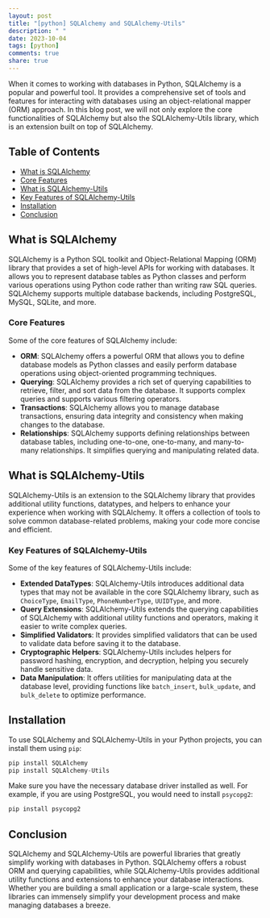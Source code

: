 ```yaml
---
layout: post
title: "[python] SQLAlchemy and SQLAlchemy-Utils"
description: " "
date: 2023-10-04
tags: [python]
comments: true
share: true
---
```


When it comes to working with databases in Python, SQLAlchemy is a popular and powerful tool. It provides a comprehensive set of tools and features for interacting with databases using an object-relational mapper (ORM) approach. In this blog post, we will not only explore the core functionalities of SQLAlchemy but also the SQLAlchemy-Utils library, which is an extension built on top of SQLAlchemy.

## Table of Contents
- [What is SQLAlchemy](#what-is-sqlalchemy)
- [Core Features](#core-features)
- [What is SQLAlchemy-Utils](#what-is-sqlalchemy-utils)
- [Key Features of SQLAlchemy-Utils](#key-features-of-sqlalchemy-utils)
- [Installation](#installation)
- [Conclusion](#conclusion)

## What is SQLAlchemy

SQLAlchemy is a Python SQL toolkit and Object-Relational Mapping (ORM) library that provides a set of high-level APIs for working with databases. It allows you to represent database tables as Python classes and perform various operations using Python code rather than writing raw SQL queries. SQLAlchemy supports multiple database backends, including PostgreSQL, MySQL, SQLite, and more.

### Core Features

Some of the core features of SQLAlchemy include:

- **ORM**: SQLAlchemy offers a powerful ORM that allows you to define database models as Python classes and easily perform database operations using object-oriented programming techniques.
- **Querying**: SQLAlchemy provides a rich set of querying capabilities to retrieve, filter, and sort data from the database. It supports complex queries and supports various filtering operators.
- **Transactions**: SQLAlchemy allows you to manage database transactions, ensuring data integrity and consistency when making changes to the database.
- **Relationships**: SQLAlchemy supports defining relationships between database tables, including one-to-one, one-to-many, and many-to-many relationships. It simplifies querying and manipulating related data.

## What is SQLAlchemy-Utils

SQLAlchemy-Utils is an extension to the SQLAlchemy library that provides additional utility functions, datatypes, and helpers to enhance your experience when working with SQLAlchemy. It offers a collection of tools to solve common database-related problems, making your code more concise and efficient.

### Key Features of SQLAlchemy-Utils

Some of the key features of SQLAlchemy-Utils include:

- **Extended DataTypes**: SQLAlchemy-Utils introduces additional data types that may not be available in the core SQLAlchemy library, such as `ChoiceType`, `EmailType`, `PhoneNumberType`, `UUIDType`, and more.
- **Query Extensions**: SQLAlchemy-Utils extends the querying capabilities of SQLAlchemy with additional utility functions and operators, making it easier to write complex queries.
- **Simplified Validators**: It provides simplified validators that can be used to validate data before saving it to the database.
- **Cryptographic Helpers**: SQLAlchemy-Utils includes helpers for password hashing, encryption, and decryption, helping you securely handle sensitive data.
- **Data Manipulation**: It offers utilities for manipulating data at the database level, providing functions like `batch_insert`, `bulk_update`, and `bulk_delete` to optimize performance.

## Installation

To use SQLAlchemy and SQLAlchemy-Utils in your Python projects, you can install them using `pip`:

```python
pip install SQLAlchemy
pip install SQLAlchemy-Utils
```

Make sure you have the necessary database driver installed as well. For example, if you are using PostgreSQL, you would need to install `psycopg2`:

```python
pip install psycopg2
```

## Conclusion

SQLAlchemy and SQLAlchemy-Utils are powerful libraries that greatly simplify working with databases in Python. SQLAlchemy offers a robust ORM and querying capabilities, while SQLAlchemy-Utils provides additional utility functions and extensions to enhance your database interactions. Whether you are building a small application or a large-scale system, these libraries can immensely simplify your development process and make managing databases a breeze.